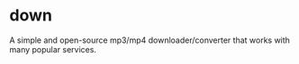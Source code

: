 # down
A simple and open-source mp3/mp4 downloader/converter that works with many popular services.
